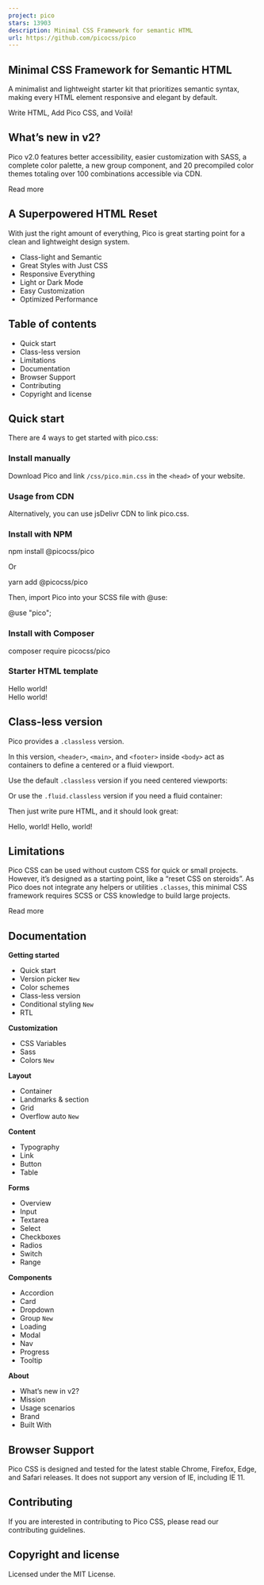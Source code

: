 ```yaml
---
project: pico
stars: 13903
description: Minimal CSS Framework for semantic HTML
url: https://github.com/picocss/pico
---
```


Minimal CSS Framework for Semantic HTML
---------------------------------------

A minimalist and lightweight starter kit that prioritizes semantic syntax, making every HTML element responsive and elegant by default.

Write HTML, Add Pico CSS, and Voilà!

What’s new in v2?
-----------------

Pico v2.0 features better accessibility, easier customization with SASS, a complete color palette, a new group component, and 20 precompiled color themes totaling over 100 combinations accessible via CDN.

Read more

A Superpowered HTML Reset
-------------------------

With just the right amount of everything, Pico is great starting point for a clean and lightweight design system.

-   Class-light and Semantic
-   Great Styles with Just CSS
-   Responsive Everything
-   Light or Dark Mode
-   Easy Customization
-   Optimized Performance

Table of contents
-----------------

-   Quick start
-   Class-less version
-   Limitations
-   Documentation
-   Browser Support
-   Contributing
-   Copyright and license

Quick start
-----------

There are 4 ways to get started with pico.css:

### Install manually

Download Pico and link `/css/pico.min.css` in the `<head>` of your website.

<link rel\="stylesheet" href\="css/pico.min.css" />

### Usage from CDN

Alternatively, you can use jsDelivr CDN to link pico.css.

<link rel\="stylesheet" href\="https://cdn.jsdelivr.net/npm/@picocss/pico@2/css/pico.min.css" />

### Install with NPM

npm install @picocss/pico

Or

yarn add @picocss/pico

Then, import Pico into your SCSS file with @use:

@use "pico";

### Install with Composer

composer require picocss/pico

### Starter HTML template

<!doctype html\>
<html lang\="en"\>
  <head\>
    <meta charset\="utf-8"\>
    <meta name\="viewport" content\="width=device-width, initial-scale=1"\>
    <meta name\="color-scheme" content\="light dark" />
    <link rel\="stylesheet" href\="css/pico.min.css"\>
    <title\>Hello world!</title\>
  </head\>
  <body\>
    <main class\="container"\>
      <h1\>Hello world!</h1\>
    </main\>
  </body\>
</html\>

Class-less version
------------------

Pico provides a `.classless` version.

In this version, `<header>`, `<main>`, and `<footer>` inside `<body>` act as containers to define a centered or a fluid viewport.

Use the default `.classless` version if you need centered viewports:

<link
  rel\="stylesheet"
  href\="https://cdn.jsdelivr.net/npm/@picocss/pico@2/css/pico.classless.min.css"
/>

Or use the `.fluid.classless` version if you need a fluid container:

<link
  rel\="stylesheet"
  href\="https://cdn.jsdelivr.net/npm/@picocss/pico@2/css/pico.fluid.classless.min.css"
/>

Then just write pure HTML, and it should look great:

<!doctype html\>
<html lang\="en"\>
  <head\>
    <meta charset\="utf-8" />
    <meta name\="viewport" content\="width=device-width, initial-scale=1" />
    <meta name\="color-scheme" content\="light dark" />
    <link
      rel\="stylesheet"
      href\="https://cdn.jsdelivr.net/npm/@picocss/pico@2/css/pico.classless.min.css"
    />
    <title\>Hello, world!</title\>
  </head\>
  <body\>
    <main\>
      <h1\>Hello, world!</h1\>
    </main\>
  </body\>
</html\>

Limitations
-----------

Pico CSS can be used without custom CSS for quick or small projects. However, it’s designed as a starting point, like a “reset CSS on steroids”. As Pico does not integrate any helpers or utilities `.classes`, this minimal CSS framework requires SCSS or CSS knowledge to build large projects.

Read more

Documentation
-------------

**Getting started**

-   Quick start
-   Version picker `New`
-   Color schemes
-   Class-less version
-   Conditional styling `New`
-   RTL

**Customization**

-   CSS Variables
-   Sass
-   Colors `New`

**Layout**

-   Container
-   Landmarks & section
-   Grid
-   Overflow auto `New`

**Content**

-   Typography
-   Link
-   Button
-   Table

**Forms**

-   Overview
-   Input
-   Textarea
-   Select
-   Checkboxes
-   Radios
-   Switch
-   Range

**Components**

-   Accordion
-   Card
-   Dropdown
-   Group `New`
-   Loading
-   Modal
-   Nav
-   Progress
-   Tooltip

**About**

-   What’s new in v2?
-   Mission
-   Usage scenarios
-   Brand
-   Built With

Browser Support
---------------

Pico CSS is designed and tested for the latest stable Chrome, Firefox, Edge, and Safari releases. It does not support any version of IE, including IE 11.

Contributing
------------

If you are interested in contributing to Pico CSS, please read our contributing guidelines.

Copyright and license
---------------------

Licensed under the MIT License.
